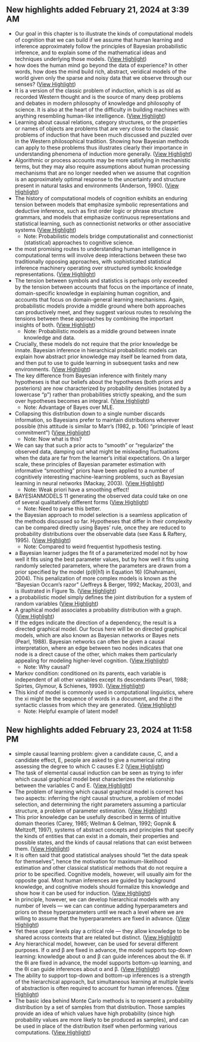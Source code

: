 ## New highlights added February 21, 2024 at 3:39 AM
- Our goal in this chapter is to illustrate the kinds of computational models of cognition that we can build if we assume that human learning and inference approximately follow the principles of Bayesian probabilistic inference, and to explain some of the mathematical ideas and techniques underlying those models. ([View Highlight](https://read.readwise.io/read/01hq2c4q6pcnr9b06hfbawdrrq))
- how does the human mind go beyond the data of experience? In other words, how does the mind build rich, abstract, veridical models of the world given only the sparse and noisy data that we observe through our senses? ([View Highlight](https://read.readwise.io/read/01hq2c52t0hmtb8a8yfc8qsfcc))
- It is a version of the classic problem of induction, which is as old as recorded Western thought and is the source of many deep problems and debates in modern philosophy of knowledge and philosophy of science. It is also at the heart of the difficulty in building machines with anything resembling human-like intelligence. ([View Highlight](https://read.readwise.io/read/01hq2c5ep65c3xtc0gk8nm3z00))
- Learning about causal relations, category structures, or the properties or names of objects are problems that are very close to the classic problems of induction that have been much discussed and puzzled over in the Western philosophical tradition. Showing how Bayesian methods can apply to these problems thus illustrates clearly their importance in understanding phenomena of induction more generally. ([View Highlight](https://read.readwise.io/read/01hq2c4asa69v5w13b8ar178na))
- Algorithmic or process accounts may be more satisfying in mechanistic terms, but they may also require assumptions about human processing mechanisms that are no longer needed when we assume that cognition is an approximately optimal response to the uncertainty and structure present in natural tasks and environments (Anderson, 1990). ([View Highlight](https://read.readwise.io/read/01hq2c76p9mqcqmv40tk2rbrcj))
- The history of computational models of cognition exhibits an enduring tension between models that emphasize symbolic representations and deductive inference, such as first order logic or phrase structure grammars, and models that emphasize continuous representations and statistical learning, such as connectionist networks or other associative systems ([View Highlight](https://read.readwise.io/read/01hq2czv8pzj84gzm6hhv50xkx))
    - Note: Probabilistic models bridge computationalist and connectionist (statistical) approaches to cognitive science.
- the most promising routes to understanding human intelligence in computational terms will involve deep interactions between these two traditionally opposing approaches, with sophisticated statistical inference machinery operating over structured symbolic knowledge representations. ([View Highlight](https://read.readwise.io/read/01hq2d074b12evpwf6tapst50j))
- The tension between symbols and statistics is perhaps only exceeded by the tension
  between accounts that focus on the importance of innate, domain-specific knowledge in explaining human cognition, and accounts that focus on domain-general learning mechanisms. Again, probabilistic models provide a middle ground where both approaches can productively meet, and they suggest various routes to resolving the tensions between these approaches by combining the important insights of both. ([View Highlight](https://read.readwise.io/read/01hq2d0n69whg262e687v4b7pf))
    - Note: Probabilistic models as a middle ground between innate knowledge and data.
- Crucially, these models do not require that the prior knowledge be innate. Bayesian inference in hierarchical probabilistic models can explain how abstract prior knowledge may itself be learned from data, and then put to use to guide learning in subsequent tasks and new environments. ([View Highlight](https://read.readwise.io/read/01hq2d345rxrthrrbx5p31429d))
- The key difference from Bayesian inference with finitely many hypotheses is that our beliefs about the hypotheses (both priors and posteriors) are now characterized by probability densities (notated by a lowercase “p”) rather than probabilities strictly speaking, and the sum over hypotheses becomes an integral. ([View Highlight](https://read.readwise.io/read/01hq4p6vynsfv6c23c2kr2h5z0))
    - Note: Advantage of Bayes over MLE.
- Collapsing this distribution down to a single number discards information, so Bayesians prefer to maintain distributions wherever possible (this attitude is similar to Marr’s (1982, p. 106) “principle of least commitment”) ([View Highlight](https://read.readwise.io/read/01hq4p8pvwvw6tj7thjtkrm15c))
    - Note: Now what is this?
- We can say that such a prior acts to “smooth” or “regularize” the observed data, damping out what might be misleading fluctuations when
  the data are far from the learner’s initial expectations. On a larger scale, these principles of Bayesian parameter estimation with informative “smoothing” priors have been applied to a number of cognitively interesting machine-learning problems, such as Bayesian learning in neural networks (Mackay, 2003). ([View Highlight](https://read.readwise.io/read/01hq4pdyk26x7sc59dn5j4q407))
    - Note: Weak priori have a smoothing effect!
- BAYESIANMODELS 11
  generating the observed data could take on one of several qualitatively different forms ([View Highlight](https://read.readwise.io/read/01hq4pgtfgb5mwh8h1g56ms30n))
    - Note: Need to parse this better.
- the Bayesian approach to model selection is a seamless application of the methods discussed so far. Hypotheses that differ in their complexity can be compared directly using Bayes’ rule, once they are reduced to probability distributions over the observable data (see Kass & Raftery, 1995). ([View Highlight](https://read.readwise.io/read/01hq4pkg9mxq1s6qzxmk8qygc3))
    - Note: Compared to weird frequentist hypothesis testing.
- a Bayesian learner judges the fit of a parameterized model not by how well it fits using the best parameter values, but by how well it fits using randomly selected parameters, where the parameters are drawn from a prior specified by the model (p(θ|h1) in Equation 16) (Ghahramani, 2004). This penalization of more complex models is known as the “Bayesian Occam’s razor” (Jeffreys & Berger, 1992; Mackay, 2003), and is illustrated in Figure 1b. ([View Highlight](https://read.readwise.io/read/01hq4pqem10q839arz2bj3k5k7))
- a probabilistic model simply defines the joint distribution for a system of random variables ([View Highlight](https://read.readwise.io/read/01hq4psj2q2ra3q07j54f5kra7))
- A graphical model associates a probability distribution with a graph. ([View Highlight](https://read.readwise.io/read/01hq4prx3dbnacyvtztc1qvzm1))
- If the edges indicate the direction of a dependency, the result is a directed graphical model. Our focus here will be on directed graphical models, which are also known as Bayesian networks or Bayes nets (Pearl, 1988). Bayesian networks can often be given a causal interpretation, where an edge between two nodes indicates that one node is a direct cause of the other, which makes them particularly appealing for modeling higher-level cognition. ([View Highlight](https://read.readwise.io/read/01hq4pyfyd88h6rpkjfx7p9dd4))
    - Note: Why causal?
- Markov condition: conditioned on its parents, each variable is independent of all other variables except its descendants (Pearl, 1988; Spirtes, Glymour, & Schienes, 1993). ([View Highlight](https://read.readwise.io/read/01hq4pzhr3ahck2j8reeka33me))
- This kind of model is commonly used in computational linguistics, where the xi might be the sequence of words in a document, and the zi the syntactic classes from which they are generated. ([View Highlight](https://read.readwise.io/read/01hq4q91nxk8cf402dywen5fht))
    - Note: Helpful example of latent model!
## New highlights added February 23, 2024 at 11:58 PM
- simple causal
  learning problem: given a candidate cause, C, and a candidate effect, E, people are asked to give a numerical rating assessing the degree to which C causes E.2 ([View Highlight](https://read.readwise.io/read/01hq94s77z22854f9d9y3y9vwt))
- The task of elemental causal induction can be seen as trying to infer which causal graphical model best characterizes the relationship between the variables C and E. ([View Highlight](https://read.readwise.io/read/01hq94taddbh2q19ewke6qdqa5))
- The problem of learning which causal graphical model is correct has two aspects: inferring the right causal structure, a problem of model selection, and determining the right parameters assuming a particular structure, a problem of parameter estimation. ([View Highlight](https://read.readwise.io/read/01hq94ts7v11j0mvk75m9k1zt0))
- This prior knowledge can be usefully described in terms of intuitive domain theories (Carey, 1985; Wellman & Gelman, 1992; Gopnik & Meltzoff, 1997), systems of abstract concepts and principles that specify the kinds of entities that can exist in a domain, their properties and possible states, and the kinds of causal relations that can exist between them. ([View Highlight](https://read.readwise.io/read/01hq94xyq409vb6h01hg6y65dd))
- It is often said that good statistical analyses should “let the data speak for themselves”, hence the motivation for maximum-likelihood estimation and other classical statistical methods that do not require a prior to be specified. Cognitive models, however, will usually aim for the opposite goal. Most human inferences are guided by background knowledge, and cognitive models should formalize this knowledge and show how it can be used for induction. ([View Highlight](https://read.readwise.io/read/01hq94ztrqv1s6mjn4jd2ytc97))
- In principle, however, we can develop hierarchical models with any number of levels — we can can continue adding hyperparameters and priors on these hyperparameters until we reach a level where we are willing to assume that the hyperparameters are fixed in advance. ([View Highlight](https://read.readwise.io/read/01hq955f2j03m5jnrzhpawkc2w))
- Yet these upper levels play a critical role — they allow knowledge to be shared across contexts that are related but distinct. ([View Highlight](https://read.readwise.io/read/01hq9557z0rm589jq9ftk0k9cc))
- Any hierarchical model, however, can be used for several different purposes. If α and β are fixed in advance, the model supports top-down learning: knowledge about α and β can guide inferences about the θi. If the θi are fixed in advance, the model supports bottom-up learning, and the θi can guide inferences about α and β. ([View Highlight](https://read.readwise.io/read/01hq95m07js4zxbmg6v7k5tyqk))
- The ability to support top-down and bottom-up inferences is a strength of the hierarchical approach, but simultaneous learning at multiple levels of abstraction is often required to account for human inferences. ([View Highlight](https://read.readwise.io/read/01hq95kq60en454cw0gsf6tdzt))
- The basic idea behind Monte Carlo methods is to represent a probability distribution
  by a set of samples from that distribution. Those samples provide an idea of which values have high probability (since high probability values are more likely to be produced as samples), and can be used in place of the distribution itself when performing various computations. ([View Highlight](https://read.readwise.io/read/01hq95rsd8kscftngcbvssn8cw))

